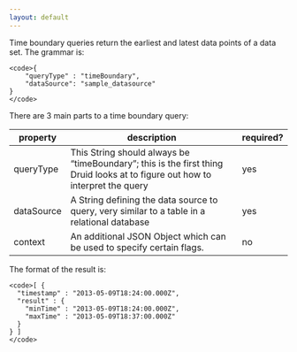 ```yaml
---
layout: default
---
```

Time boundary queries return the earliest and latest data points of a data set. The grammar is:

    <code>{
        "queryType" : "timeBoundary",
        "dataSource": "sample_datasource"
    }
    </code>

There are 3 main parts to a time boundary query:

|property|description|required?|
|--------|-----------|---------|
|queryType|This String should always be “timeBoundary”; this is the first thing Druid looks at to figure out how to interpret the query|yes|
|dataSource|A String defining the data source to query, very similar to a table in a relational database|yes|
|context|An additional JSON Object which can be used to specify certain flags.|no|

The format of the result is:

    <code>[ {
      "timestamp" : "2013-05-09T18:24:00.000Z",
      "result" : {
        "minTime" : "2013-05-09T18:24:00.000Z",
        "maxTime" : "2013-05-09T18:37:00.000Z"
      }
    } ]
    </code>
